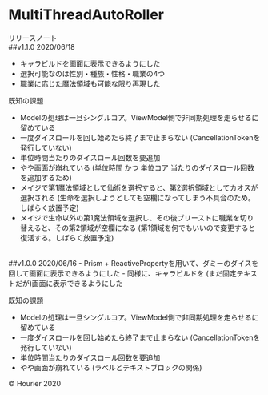 # MultiThreadAutoRoller
リリースノート<br>
##v1.1.0
2020/06/18
- キャラビルドを画面に表示できるようにした
- 選択可能なのは性別・種族・性格・職業の4つ
- 職業に応じた魔法領域も可能な限り再現した

既知の課題
- Modelの処理は一旦シングルコア。ViewModel側で非同期処理を走らせるに留めている
- 一度ダイスロールを回し始めたら終了まで止まらない (CancellationTokenを発行していない)
- 単位時間当たりのダイスロール回数を要追加
- やや画面が崩れている (単位時間 かつ 単位コア 当たりのダイスロール回数を追加するため)
- メイジで第1魔法領域として仙術を選択すると、第2選択領域としてカオスが選択される (生命を選択しようとしても空欄になってしまう不具合のため。しばらく放置予定)
- メイジで生命以外の第1魔法領域を選択し、その後プリーストに職業を切り替えると、その第2領域が空欄になる (第1領域を何でもいいので変更すると復活する。しばらく放置予定)
<br>
##v1.0.0
2020/06/16
- Prism + ReactivePropertyを用いて、ダミーのダイスを回して画面に表示できるようにした
- 同様に、キャラビルドを (まだ固定テキストだが)画面に表示できるようにした

既知の課題
- Modelの処理は一旦シングルコア。ViewModel側で非同期処理を走らせるに留めている
- 一度ダイスロールを回し始めたら終了まで止まらない (CancellationTokenを発行していない)
- 単位時間当たりのダイスロール回数を要追加
- やや画面が崩れている (ラベルとテキストブロックの関係)

&copy; Hourier 2020
